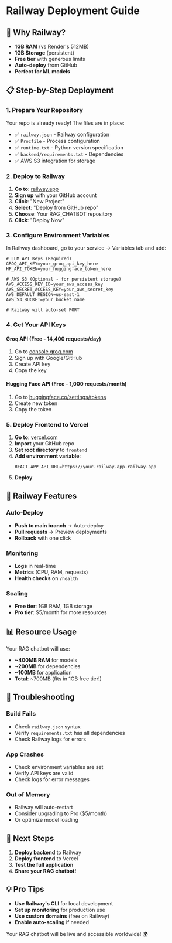 # Railway Deployment Guide

## 🚀 Why Railway?

- **1GB RAM** (vs Render's 512MB)
- **1GB Storage** (persistent)
- **Free tier** with generous limits
- **Auto-deploy** from GitHub
- **Perfect for ML models**

## 📋 Step-by-Step Deployment

### 1. Prepare Your Repository

Your repo is already ready! The files are in place:
- ✅ `railway.json` - Railway configuration
- ✅ `Procfile` - Process configuration
- ✅ `runtime.txt` - Python version specification
- ✅ `backend/requirements.txt` - Dependencies
- ✅ AWS S3 integration for storage

### 2. Deploy to Railway

1. **Go to**: [railway.app](https://railway.app)
2. **Sign up** with your GitHub account
3. **Click**: "New Project"
4. **Select**: "Deploy from GitHub repo"
5. **Choose**: Your RAG_CHATBOT repository
6. **Click**: "Deploy Now"

### 3. Configure Environment Variables

In Railway dashboard, go to your service → Variables tab and add:

```env
# LLM API Keys (Required)
GROQ_API_KEY=your_groq_api_key_here
HF_API_TOKEN=your_huggingface_token_here

# AWS S3 (Optional - for persistent storage)
AWS_ACCESS_KEY_ID=your_aws_access_key
AWS_SECRET_ACCESS_KEY=your_aws_secret_key
AWS_DEFAULT_REGION=us-east-1
AWS_S3_BUCKET=your_bucket_name

# Railway will auto-set PORT
```

### 4. Get Your API Keys

#### Groq API (Free - 14,400 requests/day)
1. Go to [console.groq.com](https://console.groq.com)
2. Sign up with Google/GitHub
3. Create API key
4. Copy the key

#### Hugging Face API (Free - 1,000 requests/month)
1. Go to [huggingface.co/settings/tokens](https://huggingface.co/settings/tokens)
2. Create new token
3. Copy the token

### 5. Deploy Frontend to Vercel

1. **Go to**: [vercel.com](https://vercel.com)
2. **Import** your GitHub repo
3. **Set root directory** to `frontend`
4. **Add environment variable**:
   ```
   REACT_APP_API_URL=https://your-railway-app.railway.app
   ```
5. **Deploy**

## 🔧 Railway Features

### Auto-Deploy
- **Push to main branch** → Auto-deploy
- **Pull requests** → Preview deployments
- **Rollback** with one click

### Monitoring
- **Logs** in real-time
- **Metrics** (CPU, RAM, requests)
- **Health checks** on `/health`

### Scaling
- **Free tier**: 1GB RAM, 1GB storage
- **Pro tier**: $5/month for more resources

## 📊 Resource Usage

Your RAG chatbot will use:
- **~400MB RAM** for models
- **~200MB** for dependencies
- **~100MB** for application
- **Total**: ~700MB (fits in 1GB free tier!)

## 🚨 Troubleshooting

### Build Fails
- Check `railway.json` syntax
- Verify `requirements.txt` has all dependencies
- Check Railway logs for errors

### App Crashes
- Check environment variables are set
- Verify API keys are valid
- Check logs for error messages

### Out of Memory
- Railway will auto-restart
- Consider upgrading to Pro ($5/month)
- Or optimize model loading

## 🎯 Next Steps

1. **Deploy backend** to Railway
2. **Deploy frontend** to Vercel
3. **Test the full application**
4. **Share your RAG chatbot!**

## 💡 Pro Tips

- **Use Railway's CLI** for local development
- **Set up monitoring** for production use
- **Use custom domains** (free on Railway)
- **Enable auto-scaling** if needed

Your RAG chatbot will be live and accessible worldwide! 🌍
